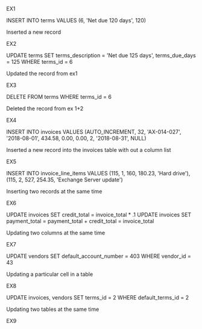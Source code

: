 EX1

INSERT INTO terms VALUES (6, 'Net due 120 days', 120)

Inserted a new record 


EX2

UPDATE terms
SET terms_description = 'Net due 125 days',
terms_due_days   = 125
WHERE terms_id = 6

Updated the record from ex1


EX3

DELETE FROM terms
WHERE terms_id = 6

Deleted the record from ex 1+2


EX4

INSERT INTO invoices VALUES 
(AUTO_INCREMENT, 32, 'AX-014-027', '2018-08-01', 434.58, 0.00, 0.00, 2, '2018-08-31', NULL)

Inserted a new record into the invoices table with out a column list


EX5

INSERT INTO invoice_line_items VALUES
(115, 1, 160, 180.23, 'Hard drive'),
(115, 2, 527, 254.35, 'Exchange Server update')

Inserting two records at the same time


EX6

UPDATE invoices
SET credit_total = invoice_total * .1
UPDATE invoices
SET payment_total = payment_total + credit_total = invoice_total

Updating two columns at the same time


EX7

UPDATE vendors
SET default_account_number = 403
WHERE vendor_id = 43

Updating a particular cell in a table


EX8

UPDATE invoices, vendors
SET terms_id = 2
WHERE default_terms_id = 2

Updating two tables at the same time

EX9

